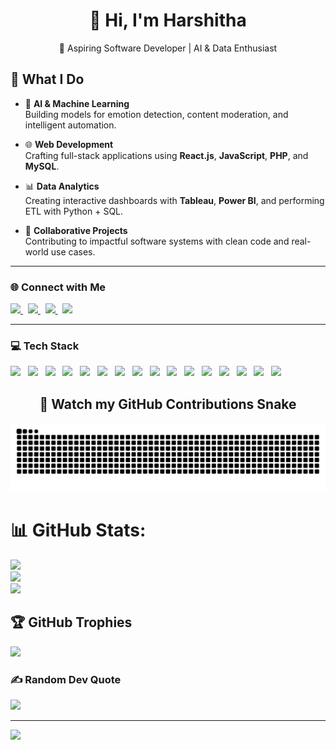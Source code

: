 <div align="center">

# 👋 Hi, I'm Harshitha  
💼 Aspiring Software Developer | AI & Data Enthusiast

</div>

## 🚀 What I Do

- 🧠 **AI & Machine Learning**  
  Building models for emotion detection, content moderation, and intelligent automation.

- 🌐 **Web Development**  
  Crafting full-stack applications using **React.js**, **JavaScript**, **PHP**, and **MySQL**.

- 📊 **Data Analytics**  
  Creating interactive dashboards with **Tableau**, **Power BI**, and performing ETL with Python + SQL.

- 🤝 **Collaborative Projects**  
  Contributing to impactful software systems with clean code and real-world use cases.

---


### 🌐 Connect with Me

<p align="left">
  <a href="https://github.com/Maryala-Harshitha58" target="_blank">
    <img src="https://cdn.jsdelivr.net/gh/devicons/devicon/icons/github/github-original.svg" width="40" />
  </a>
  &nbsp;
  <a href="https://linkedin.com/in/maryala-harshitha" target="_blank">
    <img src="https://cdn.jsdelivr.net/gh/devicons/devicon/icons/linkedin/linkedin-original.svg" width="40" />
  </a>
  &nbsp;
  <a href="https://instagram.com/harshitha_maryala" target="_blank">
    <img src="https://img.icons8.com/color/48/instagram-new--v1.png" width="40" />
  </a>
  &nbsp;
  <a href="mailto:Maryalaharshitha@gmail.com" target="_blank">
    <img src="https://img.icons8.com/color/48/gmail-new.png" width="40"/>
  </a>
</p>

---

### 💻 Tech Stack

<p align="left">
  <img src="https://cdn.jsdelivr.net/gh/devicons/devicon/icons/python/python-original.svg" width="40"/>
  &nbsp;
  <img src="https://cdn.jsdelivr.net/gh/devicons/devicon/icons/java/java-original.svg" width="40"/>
  &nbsp;
  <img src="https://cdn.jsdelivr.net/gh/devicons/devicon/icons/c/c-original.svg" width="40"/>
  &nbsp;
  <img src="https://cdn.jsdelivr.net/gh/devicons/devicon/icons/cplusplus/cplusplus-original.svg" width="40"/>
  &nbsp;
  <img src="https://cdn.jsdelivr.net/gh/devicons/devicon/icons/javascript/javascript-original.svg" width="40"/>
  &nbsp;
  <img src="https://cdn.jsdelivr.net/gh/devicons/devicon/icons/html5/html5-original.svg" width="40"/>
  &nbsp;
  <img src="https://cdn.jsdelivr.net/gh/devicons/devicon/icons/css3/css3-original.svg" width="40"/>
  &nbsp;
  <img src="https://cdn.jsdelivr.net/gh/devicons/devicon/icons/react/react-original.svg" width="40"/>
  &nbsp;
  <img src="https://cdn.jsdelivr.net/gh/devicons/devicon/icons/nodejs/nodejs-original.svg" width="40"/>
  &nbsp;
  <img src="https://cdn.jsdelivr.net/gh/devicons/devicon/icons/mongodb/mongodb-original.svg" width="40"/>
  &nbsp;
  <img src="https://cdn.jsdelivr.net/gh/devicons/devicon/icons/mysql/mysql-original.svg" width="40"/>
  &nbsp;
  <img src="https://cdn.jsdelivr.net/gh/devicons/devicon/icons/git/git-original.svg" width="40"/>
  &nbsp;
  <img src="https://cdn.jsdelivr.net/gh/devicons/devicon/icons/github/github-original.svg" width="40"/>
  &nbsp;
  <img src="https://cdn.jsdelivr.net/gh/devicons/devicon/icons/jenkins/jenkins-original.svg" width="40"/>
  &nbsp;
  <img src="https://cdn.jsdelivr.net/gh/devicons/devicon/icons/docker/docker-original.svg" width="40"/>
  &nbsp;
  <img src="https://cdn.jsdelivr.net/gh/devicons/devicon/icons/bitbucket/bitbucket-original.svg" width="40"/>
</p>

<div align="center">

## 🐍 Watch my GitHub Contributions Snake

![snake gif](https://github.com/Maryala-Harshitha58/Maryala-Harshitha58/blob/output/github-snake-dark.svg)

</div>

# 📊 GitHub Stats:
![](https://github-readme-stats.vercel.app/api?username=Maryala-Harshitha58&theme=dark&hide_border=false&include_all_commits=true&count_private=false)<br/>
![](https://nirzak-streak-stats.vercel.app/?user=Maryala-Harshitha58&theme=dark&hide_border=false)<br/>
![](https://github-readme-stats.vercel.app/api/top-langs/?username=Maryala-Harshitha58&theme=dark&hide_border=false&include_all_commits=true&count_private=false&layout=compact)

## 🏆 GitHub Trophies
![](https://github-profile-trophy.vercel.app/?username=Maryala-Harshitha58&theme=radical&no-frame=false&no-bg=false&margin-w=4)

### ✍️ Random Dev Quote
![](https://quotes-github-readme.vercel.app/api?type=horizontal&theme=radical)

---
[![](https://visitcount.itsvg.in/api?id=Maryala-Harshitha58&icon=0&color=0)](https://visitcount.itsvg.in)

<!-- Proudly created with GPRM ( https://gprm.itsvg.in ) -->
